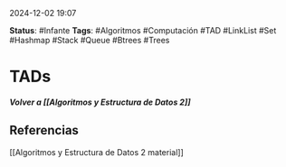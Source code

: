 2024-12-02 19:07

__Status__: #Infante 
__Tags__: #Algoritmos #Computación #TAD #LinkList #Set #Hashmap #Stack #Queue #Btrees #Trees
# TADs

##### Volver a [[Algoritmos y Estructura de Datos 2]]


## Referencias

[[Algoritmos y Estructura de Datos 2 material]]